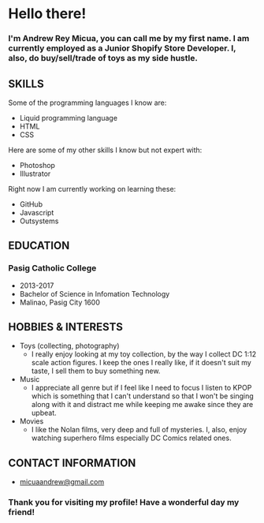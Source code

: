 # Hello there!
### I'm Andrew Rey Micua, you can call me by my first name. I am currently employed as a Junior Shopify Store Developer. I, also, do buy/sell/trade of toys as my side hustle.

## SKILLS
Some of the programming languages I know are:
  - Liquid programming language
  - HTML
  - CSS

Here are some of my other skills I know but not expert with:
  - Photoshop
  - Illustrator

Right now I am currently working on learning these:
  - GitHub
  - Javascript
  - Outsystems

## EDUCATION
### Pasig Catholic College
- 2013-2017
- Bachelor of Science in Infomation Technology
- Malinao, Pasig City 1600

## HOBBIES & INTERESTS
- Toys (collecting, photography)
  - I really enjoy looking at my toy collection, by the way I collect DC 1:12 scale action figures. I keep the ones I really like, if it doesn't suit my taste, I sell them to buy something new.
- Music
  - I appreciate all genre but if I feel like I need to focus I listen to KPOP which is something that I can't understand so that I won't be singing along with it and distract me while keeping me awake since they are upbeat.
- Movies
  - I like the Nolan films, very deep and full of mysteries. I, also, enjoy watching superhero films especially DC Comics related ones.

## CONTACT INFORMATION
- micuaandrew@gmail.com

### Thank you for visiting my profile! Have a wonderful day my friend!